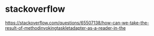 # stackoverflow
https://stackoverflow.com/questions/65507138/how-can-we-take-the-result-of-methodinvokingtaskletadapter-as-a-reader-in-the
